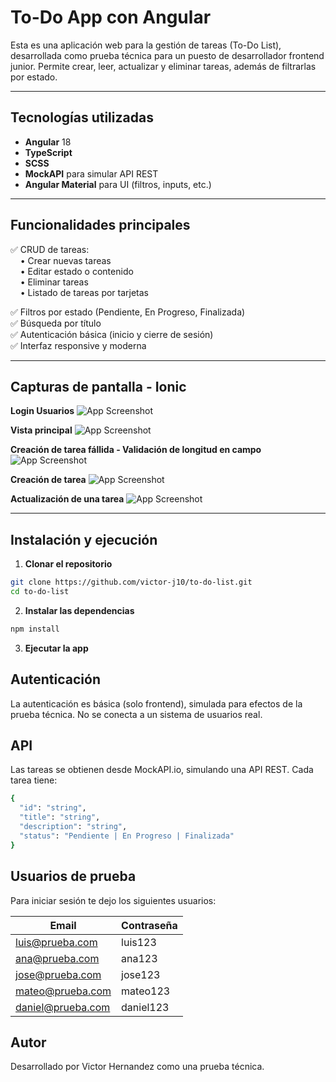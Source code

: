 # To-Do App con Angular

Esta es una aplicación web para la gestión de tareas (To-Do List), desarrollada como prueba técnica para un puesto de desarrollador frontend junior. Permite crear, leer, actualizar y eliminar tareas, además de filtrarlas por estado.

---

## Tecnologías utilizadas

- **Angular** 18
- **TypeScript**
- **SCSS**
- **MockAPI** para simular API REST
- **Angular Material** para UI (filtros, inputs, etc.)

---

## Funcionalidades principales

✅ CRUD de tareas:  
&nbsp;&nbsp;&nbsp;&nbsp;• Crear nuevas tareas  
&nbsp;&nbsp;&nbsp;&nbsp;• Editar estado o contenido  
&nbsp;&nbsp;&nbsp;&nbsp;• Eliminar tareas  
&nbsp;&nbsp;&nbsp;&nbsp;• Listado de tareas por tarjetas  

✅ Filtros por estado (Pendiente, En Progreso, Finalizada)  
✅ Búsqueda por título  
✅ Autenticación básica (inicio y cierre de sesión)  
✅ Interfaz responsive y moderna

---

## Capturas de pantalla - Ionic

**Login Usuarios**
![App Screenshot](public/Captura5.JPG)

**Vista principal**
![App Screenshot](public/Captura1.JPG)

**Creación de tarea fállida - Validación de longitud en campo**
![App Screenshot](public/Captura2.JPG)

**Creación de tarea**
![App Screenshot](public/Captura3.JPG)

**Actualización de una tarea**
![App Screenshot](public/Captura4.JPG)


---

## Instalación y ejecución

1. **Clonar el repositorio**
```bash
git clone https://github.com/victor-j10/to-do-list.git
cd to-do-list
```

2. **Instalar las dependencias**
```bash
npm install
```

3. **Ejecutar la app**

##  Autenticación
La autenticación es básica (solo frontend), simulada para efectos de la prueba técnica. No se conecta a un sistema de usuarios real.

## API
Las tareas se obtienen desde MockAPI.io, simulando una API REST. Cada tarea tiene:

```bash
{
  "id": "string",
  "title": "string",
  "description": "string",
  "status": "Pendiente | En Progreso | Finalizada"
}
```

## Usuarios de prueba

Para iniciar sesión te dejo los siguientes usuarios:

| Email              | Contraseña |
|--------------------|------------|
| luis@prueba.com    | luis123    |
| ana@prueba.com     | ana123     |
| jose@prueba.com    | jose123    |
| mateo@prueba.com   | mateo123   |
| daniel@prueba.com  | daniel123  |



## Autor
Desarrollado por Victor Hernandez como una prueba técnica.